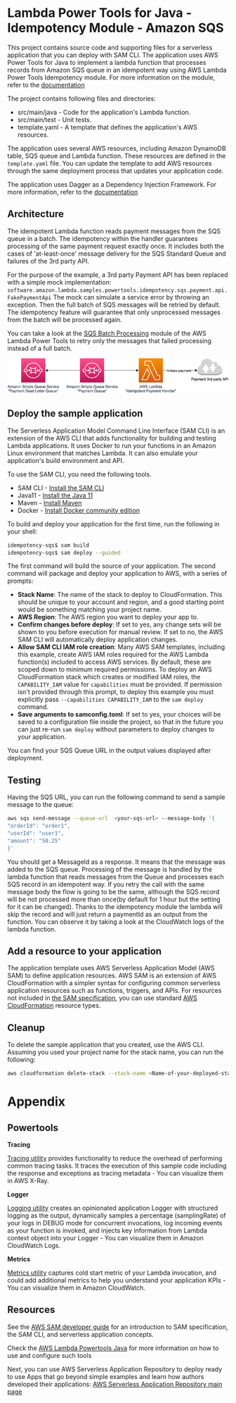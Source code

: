 # Lambda Power Tools for Java - Idempotency Module - Amazon SQS
This project contains source code and supporting files for a serverless application that you can deploy with SAM CLI. 
The application uses AWS Power Tools for Java to implement a lambda function that processes records from Amazon SQS queue in an idempotent way using AWS Lambda Power Tools Idempotency module.
For more information on the module, refer to the [documentation](https://awslabs.github.io/aws-lambda-powertools-java/utilities/idempotency/)

The project contains following files and directories:

- src/main/java - Code for the application's Lambda function.
- src/main/test - Unit tests.
- template.yaml - A template that defines the application's AWS resources.

The application uses several AWS resources, including Amazon DynamoDB table, SQS queue and Lambda function. These resources are defined in the `template.yaml` file. You can update the template to add AWS resources through the same deployment process that updates your application code.

The application uses Dagger as a Dependency Injection Framework. For more information, refer to the [documentation](https://dagger.dev/)

## Architecture
The idempotent Lambda function reads payment messages from the SQS queue in a batch. The idempotency within the handler guarantees processing of the same payment request exactly once.
It includes both the cases of 'at-least-once' message delivery for the SQS Standard Queue and failures of the 3rd party API.

For the purpose of the example, a 3rd party Payment API has been replaced with a simple mock implementation: ``software.amazon.lambda.samples.powertools.idempotency.sqs.payment.api.FakePaymentApi``
The mock can simulate a service error by throwing an exception. Then the full batch of SQS messages will be retried by default.
The idempotency feature will guarantee that only unprocessed messages from the batch will be processed again.

You can take a look at the [SQS Batch Processing](https://awslabs.github.io/aws-lambda-powertools-java/utilities/batch/)  module of the AWS Lambda Power Tools to retry only the messages that failed processing instead of a full batch.

![Architecture](../docs/media/idempotency-sqs.png)

## Deploy the sample application

The Serverless Application Model Command Line Interface (SAM CLI) is an extension of the AWS CLI that adds functionality for building and testing Lambda applications. It uses Docker to run your functions in an Amazon Linux environment that matches Lambda. It can also emulate your application's build environment and API.

To use the SAM CLI, you need the following tools.

* SAM CLI - [Install the SAM CLI](https://docs.aws.amazon.com/serverless-application-model/latest/developerguide/serverless-sam-cli-install.html)
* Java11 - [Install the Java 11](https://docs.aws.amazon.com/corretto/latest/corretto-11-ug/downloads-list.html)
* Maven - [Install Maven](https://maven.apache.org/install.html)
* Docker - [Install Docker community edition](https://hub.docker.com/search/?type=edition&offering=community)

To build and deploy your application for the first time, run the following in your shell:

```bash
idempotency-sqs$ sam build
idempotency-sqs$ sam deploy --guided
```

The first command will build the source of your application. The second command will package and deploy your application to AWS, with a series of prompts:

* **Stack Name**: The name of the stack to deploy to CloudFormation. This should be unique to your account and region, and a good starting point would be something matching your project name.
* **AWS Region**: The AWS region you want to deploy your app to.
* **Confirm changes before deploy**: If set to yes, any change sets will be shown to you before execution for manual review. If set to no, the AWS SAM CLI will automatically deploy application changes.
* **Allow SAM CLI IAM role creation**: Many AWS SAM templates, including this example, create AWS IAM roles required for the AWS Lambda function(s) included to access AWS services. By default, these are scoped down to minimum required permissions. To deploy an AWS CloudFormation stack which creates or modified IAM roles, the `CAPABILITY_IAM` value for `capabilities` must be provided. If permission isn't provided through this prompt, to deploy this example you must explicitly pass `--capabilities CAPABILITY_IAM` to the `sam deploy` command.
* **Save arguments to samconfig.toml**: If set to yes, your choices will be saved to a configuration file inside the project, so that in the future you can just re-run `sam deploy` without parameters to deploy changes to your application.

You can find your SQS Queue URL in the output values displayed after deployment.

## Testing

Having the SQS URL, you can run the following command to send a sample message to the queue:

````bash
aws sqs send-message --queue-url  <your-sqs-url> --message-body '{
"orderId": "order1",
"userId": "user1",
"amount": "50.25"
}'
````

You should get a MessageId as a response. It means that the message was added to the SQS queue.
Processing of the message is handled by the lambda function that reads messages from the Queue and processes each SQS record in an idempotent way.
If you retry the call with the same message body the flow is going to be the same, although the SQS record will be not processed more than once(by default for 1 hour but the setting for it can be changed).
Thanks to the idempotency module the lambda will skip the record and will just return a paymentId as an output from the function. You can observe it by taking a look at the CloudWatch logs of the lambda function.

## Add a resource to your application
The application template uses AWS Serverless Application Model (AWS SAM) to define application resources. AWS SAM is an extension of AWS CloudFormation with a simpler syntax for configuring common serverless application resources such as functions, triggers, and APIs. For resources not included in [the SAM specification](https://github.com/awslabs/serverless-application-model/blob/master/versions/2016-10-31.md), you can use standard [AWS CloudFormation](https://docs.aws.amazon.com/AWSCloudFormation/latest/UserGuide/aws-template-resource-type-ref.html) resource types.

## Cleanup

To delete the sample application that you created, use the AWS CLI. Assuming you used your project name for the stack name, you can run the following:

```bash
aws cloudformation delete-stack --stack-name <Name-of-your-deployed-stack>
```

# Appendix

## Powertools

**Tracing**

[Tracing utility](https://awslabs.github.io/aws-lambda-powertools-java/core/tracing/) provides functionality to reduce the overhead of performing common tracing tasks. It traces the execution of this sample code including the response and exceptions as tracing metadata - You can visualize them in AWS X-Ray.

**Logger**

[Logging utility](https://awslabs.github.io/aws-lambda-powertools-java/core/logging/) creates an opinionated application Logger with structured logging as the output, dynamically samples a percentage (samplingRate) of your logs in DEBUG mode for concurrent invocations, log incoming events as your function is invoked, and injects key information from Lambda context object into your Logger - You can visualize them in Amazon CloudWatch Logs.

**Metrics**

[Metrics utility](https://awslabs.github.io/aws-lambda-powertools-java/core/metrics/) captures cold start metric of your Lambda invocation, and could add additional metrics to help you understand your application KPIs - You can visualize them in Amazon CloudWatch.

## Resources

See the [AWS SAM developer guide](https://docs.aws.amazon.com/serverless-application-model/latest/developerguide/what-is-sam.html) for an introduction to SAM specification, the SAM CLI, and serverless application concepts.

Check the [AWS Lambda Powertools Java](https://awslabs.github.io/aws-lambda-powertools-java/) for more information on how to use and configure such tools

Next, you can use AWS Serverless Application Repository to deploy ready to use Apps that go beyond simple examples and learn how authors developed their applications: [AWS Serverless Application Repository main page](https://aws.amazon.com/serverless/serverlessrepo/)